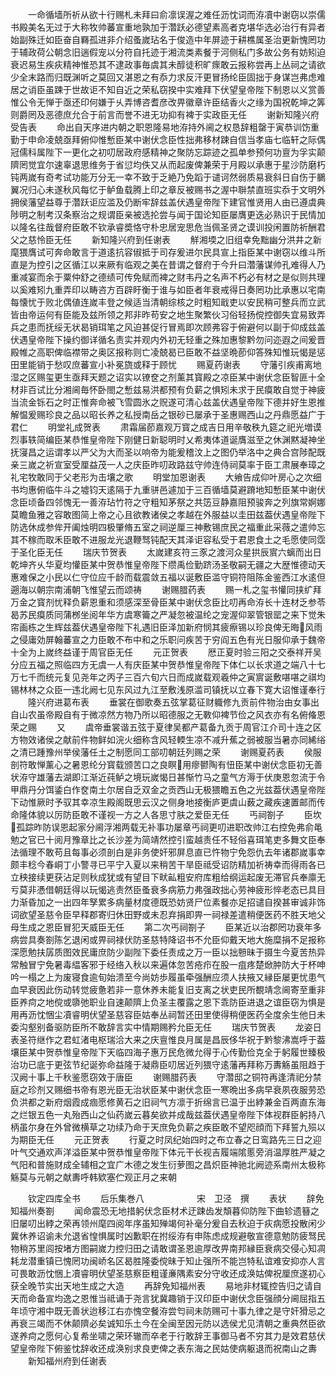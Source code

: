 <!-- { "loadSidebar": true } -->
　　一命循墙所祈从欲十行赐札未拜曰俞凛误渥之难任沥忱词而洊凟中谢窃以崇儒书殿美名无过于大称牧帅蕃宣重地孰加于濳跃必德望素高者克堪华选必治行有异者始副殊迁如臣奋自羇孤进非介绍蚤嵗玷名于俊造中年屏迹于耕樵属圣治更新愧罔功于辅政荷公朝念旧遄假宠以分符自托迹于湘流类素餐于河侧私门多故公务有妨矧迫衰迟易生疾疢精神惟恐其不逮政事毎虞其未醇徒积旷瘝敢云报称尝再上丛祠之请欲少全末路而归既渊听之莫回又湛恩之有忝力求反汗更冒扬纶臣固拙于身谋岂弗虑难居之诮臣虽踈于世故讵不知自近之荣私窃揆中实难拜下伏望皇帝陛下制恩以义赏善惟公令无惮于亟还印何嫌于乆弄博咨耆彦改畀徽章许臣结香火之缘为国祝乾坤之筭则爵罔及恶德庶允合于前言而誉不进无功抑有裨于实政臣无任
　　谢新知隆兴府受告表
　　命出自天序进内朝之职恩隆易地洊持外阃之权恳辞粗罄于寅恭训饬重勤于申命凌兢亟拜俯仰惟慙臣某中谢伏念臣性拙弗移材踈自信当孝庙七临轩之际偶冠儒科属陛下一更化之初叨居政府感精神之聚防忘踪迹之孤单参预何功亶为孚实颠隮罔觉宜尔速辜退思维务于省愆均佚又从而起废俾兼荣于月殿以承惠于星沙防磨朽钝两嵗有奇考试功能万分无一幸不致于乏絶乃免蹈于谴诃然弱质易衰斜日自伤于鵩翼况归心未遂秋风每忆于鲈鱼载腾上印之章反被赐书之渥中聨禁直班实忝于文明外拥侯藩望益尊于濳跃讵应滥及仍断牢辞兹盖伏遇皇帝陛下建官惟贤用人由已遵虞典陟明之制考汉条察治之规谓臣亲被选抡尝与闻于国论知臣屡膺更迭必熟识于民情加以隆名往哉督府臣敢不钦承睿奬恪守朴忠居宠思危当佩圣贤之谟训投闲置防祈酬君父之慈怜臣无任
　　新知隆兴府到任谢表
　　觧湘堧之旧组幸免黜幽分洪井之新麾猥膺试可奔命敢言于道逺抗容俶抵于司存爰进尔民具宣上指臣某中谢窃以维斗所直是为控引之区循江以来厥有临观之美在昔谓之督府于今升曰濳藩谋帅孔难得人乃重减宴而余于粟仲舒之德绩可传免赋而裨之财韦丹之名声不朽必有材之是似则共理以奚难矧九重弄印以畴咨方百辟盱衡于谁与如臣者年衰戒得日奏罔功比承惠以宅南每懐忧于败北偶値连嵗丰登之候适当清朝综核之时粗知戢吏以安民稍可整兵而立武皆由帝运何有臣能及兹所领之邦非昨苟安之地生聚繁伙习俗轻扬傥控御失宜易致弄兵之患而抚绥无状曷销珥笔之风迫甚促行冒焉即次顾弗容于俯避何以副于仰成兹盖伏遇皇帝陛下操约御详循名责实并观内外初无轻重之殊加惠黎黔勿问迩遐之间爰晋殿帷之高职俾临襟带之奥区报称则亡凌兢曷已臣敢不益坚晩莭仰答殊知惟玩愒是惩田里能销于愁叹庶蕃宣小补冕旒或释于顾忧
　　赐夏药谢表
　　守藩引疾甫离地湿之区赐玺更生亟拜天题之诏实以镣奁之剂薰其寳殿之凉臣某中谢伏念臣智匪十全材非百试比分湘阃毎怀卧閤之慙兹易洪都预有负薪之惧矧未求于民瘼敢自觉于神疲当流金铄石之时正惟奔命被飞雪圆氷之贶遂可清心兹盖伏遇皇帝陛下德并好生恩推解愠爰赐珍良之品以昭长养之私授南岳之银砂已屡承于圣惠赐西山之丹鼎愿益广于君仁
　　明堂礼成贺表
　　肃霜届莭嘉观万寳之成吉日用辛敬秩九筵之祀光増谟烈事轶简编臣某恭惟皇帝陛下刚健日新聪明时乂希夷体道诞膺滋至之休渊黙凝神坐抚寖昌之运谓孝以严父为大而圣以响帝为能爰稽汶上之图仍举洛中之典合宫陟配既亲三嵗之祈宣室受厘益茂一人之庆臣昨叨政路兹守帅连侍祠莫率于臣工肃展奉璋之礼宅牧敢同于父老形为击壤之歌
　　明堂加恩谢表
　　大飨告成仰叶房心之次细书均惠俯临牛斗之墟钧天逺隔于九重骈邑遽加于三百循墙莫避蹐地知慙臣某中谢伏念臣顷备四邻愧无一善洊玷竹符之守粗知茅祭之共笾豆静嘉阻预骏奔之列旗常婀娜莫瞻鱼雅之容敢图简上帝之心且欲教诸侯之孝越在外服益以圭田兹葢伏遇皇帝陛下防选休成参侔开阖烛明四极肇脩五室之祠逆厘三神敷锡庶民之福重此采薇之遣帅忘其不稼而取禾臣敢不进服龙光退鞭驽钝配天其泽讵容私受于君恩食土之毛愿使同霑于圣化臣无任
　　瑞庆节贺表
　　太嵗建亥符三豕之渡河众星拱辰賔六螭而出日乾坤齐乆华夏均懽臣某中贺恭惟皇帝陛下缵禹俭勤跻汤圣敬嗣无疆之大歴惟德动天惠难保之小民以仁守位应千龄而载震敛五福以诞敷臣滥守铜符阻陈金鉴西江水逺但遡海以朝宗南浦朝飞惟望云而颂祷
　　谢赐腊药表
　　赐一札之玺书懽同挟纩拜万金之寳剂忧释负薪恩重和须感深至骨臣某中谢伏念臣比叨再命洊长十连材乏参苓曷苏民瘼质同蒲桞坐阅年华方虞寒籥之严凝忽被温纶之宠渥仰翠管银罂之来下觉朱帘画栋之生辉兹葢伏遇皇帝陛下礼遇旧臣泽加新府悯其疲瘵锡以珍良俾无晦风雨之侵庸効屏翰蕃宣之力臣敢不布中和之乐职问疾苦于穷阎五色有光日服仰承于魏帝十全为上嵗终益谨于周官臣无任
　　元正贺表
　　厯正夏时验三阳之交泰祥开吴分应五福之照临四方无虞一人有庆臣某中贺恭惟皇帝陛下体仁以长求道之端八十七万七千而统元复见尧年之丙子三百六旬六日而成嵗载观羲仲之寅賔诞敷啿啿之祺均锡林林之众臣一违北阙七见东风过九江至敷浅原滥司镇抚以立春下寛大诏惟谨奉行
　　隆兴府进葛布表
　　垂裳在御歌奏五弦掌葛征财軄修九贡前件物治由女事出自山农虽帝殿自有于微凉然方物乃所以昭德服之无斁仰裨节俭之风衣亦有名俯偹恩荣之赐
　　又
　　虞帝垂裳谐五弦于夏律吴都产葛备九贡于周官江介司十连之区方物效诸侯之献前件物鲜如浣火细称含风轻輭生凉不减升蕉之弱被服当暑亦同絺绤之清已踵豫州举侯藩任土之制愿同工部叨朝廷列赐之荣
　　谢赐夏药表
　　侯服剖符敢惮薰心之暑恩纶分寳载颁苦口之良瞑用瘳鬰陶有忸臣某中谢伏念臣初无善状洊守雄藩去湖即江渐近莼鲈之境玩嵗愒日甚惭竹马之童气方溽于伏庚恩忽流于令甲鼎丹分饵鋈白作奁南土尔居自乏双金之贡西山无极猥瞻五色之光兹葢伏遇皇帝陛下动惟厥时予驭其幸凉生殿阁既思云汉之侧身地接衡庐更虞山薮之藏疾速置邮而传命隆体貌以厉防臣敢不谨视一方之人各思寸肤之爱臣无任
　　丐祠劄子
　　臣坎孤踪昨防误恩起家分阃浮湘两载无补事功屡章丐祠更叨进职改帅江右控免弗俞黾勉之官已十阅月豫章比之长沙差为简靖然控引蛮越责任不轻俗喜珥笔吏多舞文臣奉法循理不敢苟且每事必须剖白是非务使奸邪屏息直已忤物宁免怨仇去年诸郡嵗事幸颇丰稔今春峒丁小警寻已平宁入夏以来稍苦干旱臣祗受诏防精加祈祷幸而得雨各已立秧接续更获沾足则秋成犹或有望目下畎畆粗安府库粗给纲运起废无滞官兵奉廪无亏莫非慿借朝廷得以玩愒逃责然臣蚤衰多病筋力弗强政拙心劳神疲形悴老态已具目力渐昏加之一出四年孥累多病量材度德既恐妨贤尸位素餐亦足招谴自揆甚审诚非饰词欲望圣慈令臣早释郡寄归休田野或未忍弃捐即畀一祠禄差遣稍便医药不胜天地父母生成之恩臣冒犯天威臣无任
　　第二次丐祠劄子
　　臣某近以治郡罔功衰年多病尝具奏劄陈乞退闲或畀祠禄伏防圣慈特降诏书不允臣仰戴天地大施糜捐不足报称深愿勉扶孱质图效民庸庶防少副陛下委任责成之万一臣以拙戅昧于摄生今夏苦热异常触冒宁免暑毒緼客邪于经络入秋以来遍体忽苦疮疖在股一疽疼楚焮肿防大于杯呻吟一榻之上为废寝食逾旬始溃至今尚妨歩履虽牵强酬应须人扶掖又縁臣屡更忧患气血早衰因此伤动转觉疲惫若非一意休养未能复旧支离之状吏民所覩靖念阃寄至重非臣养疴之地傥或隳弛职业自速颠隮上负圣主覆露之恩下乖防臣进退之谊臣窃为惧是用再沥忱悃尘凟睿明伏望圣慈容臣姑奉丛祠暂还田里使得稍便医药全度余生他日未委沟壑别备驱防臣所不敢辞言实中情期赐矜允臣无任
　　瑞庆节贺表
　　龙姿日表圣符继作之君虹渚电枢瑞洽大来之庆亶惟良月属是昌辰侈华祝于黔黎沸嵩呼于葢壤臣某中贺恭惟皇帝陛下天临四海子惠万民危微允得于心传勤俭克全于躬履世臻极治功已底于更弦节纪诞弥命益隆于凝鼎臣叨居近列猥守逺藩再拜称万夀觞虽阻趋于汉阙十事上千秋鉴愿窃效于唐臣
　　谢赐腊药表
　　守濳邸之铜符再逢清祀分禁庭之珍剂又赐细书帝有恩光臣无治状臣某中谢伏念臣一寒晩出多病早衰夙夜服劳恐负洪都之新府烟霞成痼愿修黄石之旧祠气方凛于折绵言已温于出綍兼金百两直东海之烂银五色一丸殆西山之仙药嵗云暮矣欲并成哉兹葢伏遇皇帝陛下体视群臣躬持八柄虽尔身在外曾微横草之功续乃命于天庶免负薪之疾臣敢不望咫顔而下拜誓九殒以为期臣无任
　　元正贺表
　　行夏之时凤纪始四时之布立春之日鸾路先三日之迎叶气交通欢声洋溢臣某中贺恭惟皇帝陛下体元干长视吉履端隂慝旁消温厚胜严凝之气阳和普施财成全辅相之宜广木德之发生衍萝图之昌炽臣神驰北阙迹系南州太极称觞莫与元朝之献夀呼韩欵塞伫观正月之来朝



　　钦定四库全书
　　后乐集巻八　　　　　　宋　卫泾　撰
　　表状
　　辞免知福州奏劄
　　闻命震恐无地措躬伏念臣材术迂踈齿发頽暮仰防陛下曲轸遗簮之旧屡叨出綍之荣再领州麾四阅年序虽知殚竭何补毫分爰自去秋迫于疢病愿投散闲少冀休养诏谕未允退省惶惧属时凶歉职在拊绥洊有申陈虑成规避敬宣德意勉防疲驽民物稍苏里闾按堵方图嗣嵗力控归田之请敢谓圣恩逾厚改畀南邦縁臣衰病交侵心知凋耗龙潜重镇已愧罔功闽峤名区曷胜隆委傥昧于知止强所不能岂特私谊难安抑亦人言可畏敢沥忱悃上凟睿明伏望圣慈察臣粗谨亷隅素安分守收还成涣姑俾祝厘庶遂初心获全晚节实出天地生成之大造
　　再辞免知福州表
　　易地非材辄控告归之请自天而命备宣均逸之恩惟当祗诵于尧言犹冀趣销于汉印臣中谢伏念臣强顔分阃屈指五年顷守湘中既无善状迨移江右亦愧空餐洊尝匄祠未防赐可十事九律之是守奸猾忌之再衰三竭而不休颠隮必矣诚知乐土今在全闽至因元防以选侯尤见清朝之重典然臣欲遂养疴之愿何心复希坐啸之荣环辙而卒老于行敢辞王事御马者不穷其力是效君慈伏望皇帝陛下俯鉴忱辞收还成涣别求良吏俾之表东海之民姑使病躯退而祝南山之夀
　　新知福州府到任谢表
